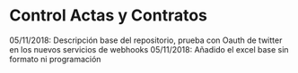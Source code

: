 # Control Actas y Contratos

05/11/2018: Descripción base del repositorio, prueba con Oauth de twitter en los nuevos servicios de webhooks
05/11/2018: Añadido el excel base sin formato ni programación